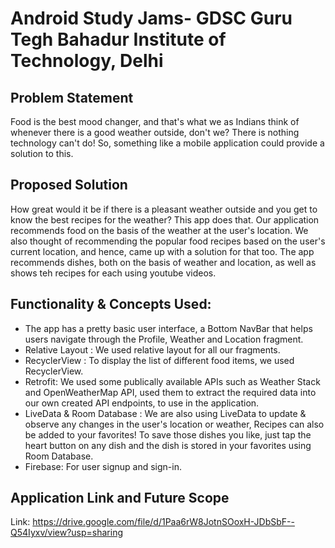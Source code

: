 # Android Study Jams- GDSC Guru Tegh Bahadur Institute of Technology, Delhi

## Problem Statement
Food is the best mood changer, and that's what we as Indians think of whenever there is a good weather outside, don't we? 
There is nothing technology can't do! So, something like a mobile application could provide a solution to this. 

## Proposed Solution
How great would it be if there is a pleasant weather outside and you get to know the best recipes for the weather? This app does that. Our application recommends food on the basis of the weather at the user's location. We also thought of recommending the popular food recipes based on the user's current location, and hence, came up with a solution for that too. The app recommends dishes, both on the basis of weather and location, as well as shows teh recipes for each using youtube videos.

## Functionality & Concepts Used:
* The app has a pretty basic user interface, a Bottom NavBar that helps users navigate through the Profile, Weather and Location fragment.
* Relative Layout : We used relative layout for all our fragments.
* RecyclerView : To display the list of different food items, we used RecyclerView.
* Retrofit: We used some publically available APIs such as Weather Stack and OpenWeatherMap API, used them to extract the required data into our own created API endpoints, to use in the application.
* LiveData & Room Database : We are also using LiveData to update & observe any changes in the user's location or weather, Recipes can also be added to your favorites! To save those dishes you like, just tap the heart button on any dish and the dish is stored in your favorites using Room Database.
* Firebase: For user signup and sign-in.

## Application Link and Future Scope
Link: https://drive.google.com/file/d/1Paa6rW8JotnSOoxH-JDbSbF--Q54Iyxv/view?usp=sharing

